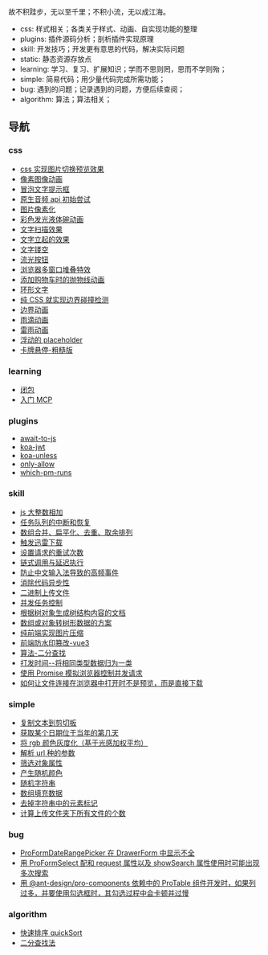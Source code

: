 故不积跬步，无以至千里；不积小流，无以成江海。

- css: 样式相关；各类关于样式、动画、自实现功能的整理
- plugins: 插件源码分析；剖析插件实现原理
- skill: 开发技巧；开发更有意思的代码，解决实际问题
- static: 静态资源存放点
- learning: 学习、复习、扩展知识；学而不思则罔，思而不学则殆；
- simple: 简易代码；用少量代码完成所需功能；
- bug: 遇到的问题；记录遇到的问题，方便后续查阅；
- algorithm: 算法；算法相关；

## 导航

### css

- [css 实现图片切换预览效果](/css/css实现图片切换预览效果/)
- [像素图像动画](/css/像素图像动画/)
- [冒泡文字提示框](/css/冒泡文字提示框/)
- [原生音频 api 初始尝试](/css/原生音频api初始尝试/)
- [图片像素化](/css/图片像素化/)
- [彩色发光液体碗动画](/css/彩色发光液体碗动画/)
- [文字扫描效果](/css/文字扫描效果/)
- [文字立起的效果](/css/文字立起的效果/)
- [文字镂空](/css/文字镂空/)
- [流光按钮](/css/流光按钮/)
- [浏览器多窗口堆叠特效](/css/浏览器多窗口堆叠特效/)
- [添加购物车时的抛物线动画](/css/添加购物车时的抛物线动画/)
- [环形文字](/css/环形文字/)
- [纯 CSS 就实现边界碰撞检测](/css/纯CSS就实现边界碰撞检测/)
- [边界动画](/css/边界动画/)
- [雨滴动画](/css/雨滴动画/)
- [雷雨动画](/css/雷雨动画/)
- [浮动的 placeholder](/css/浮动的placeholder/)
- [卡牌悬停-粗糙版](/css/卡牌悬停-粗糙版/)

### learning

- [闭包](/learning/闭包/)
- [入门 MCP](/learning/入门MCP/)

### plugins

- [await-to-js](/plugins/await-to-js/)
- [koa-jwt](/plugins/koa-jwt/)
- [koa-unless](/plugins/koa-unless/)
- [only-allow](/plugins/only-allow/)
- [which-pm-runs](/plugins/which-pm-runs/)

### skill

- [js 大整数相加](/skill/js大整数相加/)
- [任务队列的中断和恢复](/skill/任务队列的中断和恢复/)
- [数组合并、扁平化、去重、取余排列](/skill/数组合并、扁平化、去重、取余排列/)
- [触发迅雷下载](/skill/触发迅雷下载/)
- [设置请求的重试次数](/skill/设置请求的重试次数/)
- [链式调用与延迟执行](/skill/链式调用与延迟执行/)
- [防止中文输入法导致的高频事件](/skill/防止中文输入法导致的高频事件/)
- [消除代码异步性](/skill/消除代码异步性/)
- [二进制上传文件](/skill/二进制上传文件/)
- [并发任务控制](/skill/并发任务控制/)
- [根据树对象生成树结构内容的文档](/skill/根据树对象生成树结构内容的文档/)
- [数组或对象转树形数据的方案](/skill/数组或对象转树形数据的方案/)
- [纯前端实现图片压缩](/skill/纯前端实现图片压缩/)
- [前端防水印篡改-vue3](/skill/前端防水印篡改-vue3)
- [算法-二分查找](/skill/算法-二分查找)
- [打发时间--将相同类型数据归为一类](/skill/打发时间--将相同类型数据归为一类)
- [使用 Promise 模拟浏览器控制并发请求](/skill/使用Promise模拟浏览器控制并发请求)
- [如何让文件连接在浏览器中打开时不是预览，而是直接下载](/skill/直接下载文件)

### simple

- [复制文本到剪切板](/simple/复制文本到剪切板/)
- [获取某个日期位于当年的第几天](/simple/获取某个日期位于当年的第几天/)
- [将 rgb 颜色灰度化（基于光感加权平均）](/simple/将rgb颜色灰度化（基于光感加权平均）/)
- [解析 url 种的参数](/simple/解析url种的参数/)
- [筛选对象属性](/simple/筛选对象属性/)
- [产生随机颜色](/simple/产生随机颜色/)
- [随机字符串](/simple/随机字符串/)
- [数组填充数据](/simple/数组填充数据/)
- [去掉字符串中的元素标记](/simple/去掉字符串中的元素标记/)
- [计算上传文件夹下所有文件的个数](/simple/计算上传文件夹下所有文件的个数/)

### bug

- [ProFormDateRangePicker 在 DrawerForm 中显示不全](/bug/ProFormDateRangePicker在DrawerForm中显示不全)
- [用 ProFormSelect 配和 request 属性以及 showSearch 属性使用时可能出现多次搜索](/bug/用ProFormSelect配和request属性以及showSearch属性使用时可能出现多次搜索)
- [用 @ant-design/pro-components 依赖中的 ProTable 组件开发时，如果列过多，并要使用勾选框时，其勾选过程中会卡顿并过慢](/bug/ProTable设置多列并使用勾选框时,勾选会卡顿)

### algorithm

- [快速排序 quickSort](/algorithm/快速排序quickSort)
- [二分查找法](/algorithm/二分查找法)
